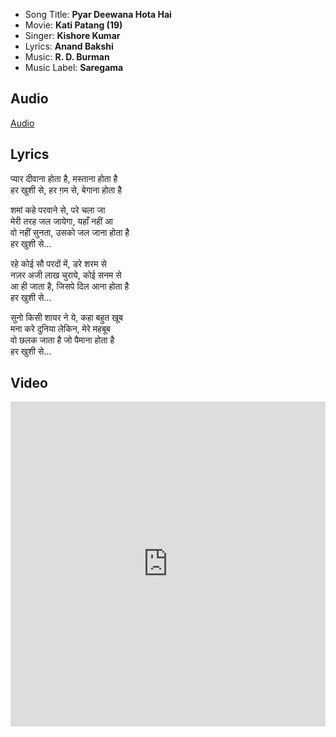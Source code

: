 - Song Title: **Pyar Deewana Hota Hai**
- Movie: **Kati Patang (19)**
- Singer: **Kishore Kumar**
- Lyrics: **Anand Bakshi**
- Music: **R. D. Burman**
- Music Label: **Saregama**

## Audio

[Audio](https://github.com/kg-0805/karaoke/blob/main/audio/Kishore%20Kumar/pyar_deewna_hota_hai.mp3?raw=true ':include :type=audio controls width=200%')

## Lyrics

प्यार दीवाना होता है, मस्ताना होता है<br>
हर खुशी से, हर ग़म से, बेगाना होता है<br>

शमां कहे परवाने से, परे चला जा <br>
मेरी तरह जल जायेगा, यहाँ नहीं आ<br>
वो नहीं सुनता, उसको जल जाना होता है<br>
हर खुशी से...<br>

रहे कोई सौ परदों में, डरे शरम से <br>
नज़र अजी लाख चुराये, कोई सनम से<br>
आ ही जाता है, जिसपे दिल आना होता है<br>
हर खुशी से...<br>

सुनो किसी शायर ने ये, कहा बहुत खूब<br>
मना करे दुनिया लेकिन, मेरे महबूब<br>
वो छलक जाता है जो पैमाना होता है<br>
हर खुशी से...<br>


## Video

<iframe width=100% height="520" src="https://www.youtube.com/embed/flHgQIgGRIY" title="YouTube video player" frameborder="0" allow="accelerometer; autoplay; clipboard-write; encrypted-media; gyroscope; picture-in-picture" allowfullscreen></iframe>